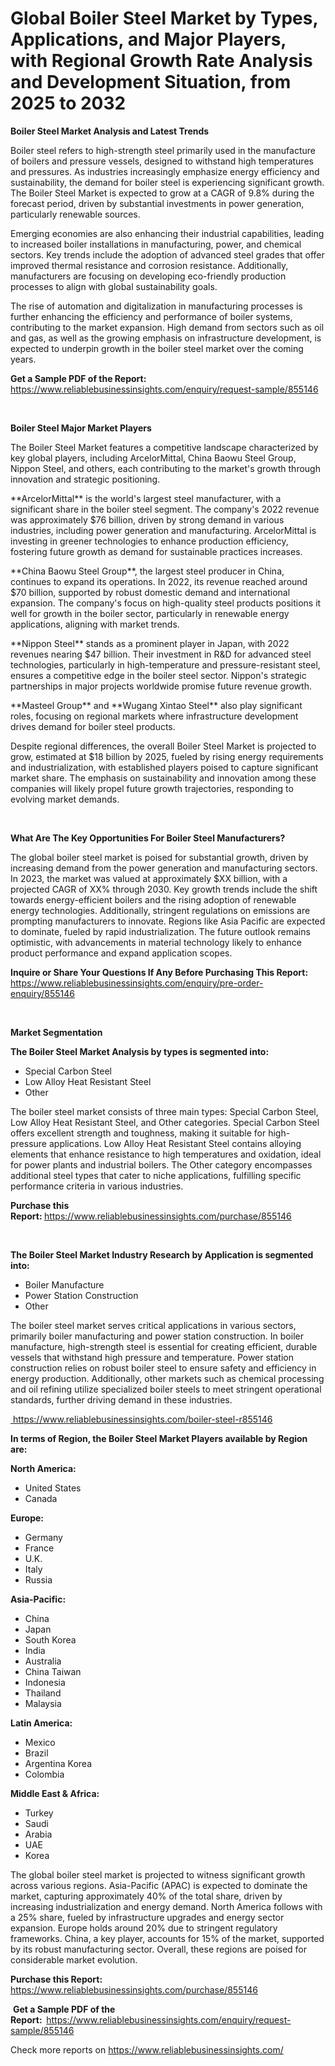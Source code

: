 <p><h1>Global Boiler Steel Market by Types, Applications, and Major Players, with Regional Growth Rate Analysis and Development Situation, from 2025 to 2032</h1></p><p><strong>Boiler Steel Market Analysis and Latest Trends</strong></p>
<p><p>Boiler steel refers to high-strength steel primarily used in the manufacture of boilers and pressure vessels, designed to withstand high temperatures and pressures. As industries increasingly emphasize energy efficiency and sustainability, the demand for boiler steel is experiencing significant growth. The Boiler Steel Market is expected to grow at a CAGR of 9.8% during the forecast period, driven by substantial investments in power generation, particularly renewable sources. </p><p>Emerging economies are also enhancing their industrial capabilities, leading to increased boiler installations in manufacturing, power, and chemical sectors. Key trends include the adoption of advanced steel grades that offer improved thermal resistance and corrosion resistance. Additionally, manufacturers are focusing on developing eco-friendly production processes to align with global sustainability goals. </p><p>The rise of automation and digitalization in manufacturing processes is further enhancing the efficiency and performance of boiler systems, contributing to the market expansion. High demand from sectors such as oil and gas, as well as the growing emphasis on infrastructure development, is expected to underpin growth in the boiler steel market over the coming years.</p></p>
<p><strong>Get a Sample PDF of the Report:&nbsp;</strong> <a href="https://www.reliablebusinessinsights.com/enquiry/request-sample/855146?utm_campaign=60&utm_medium=2&utm_source=Github&utm_content=ia&utm_term=30012025&utm_id=boiler-steel">https://www.reliablebusinessinsights.com/enquiry/request-sample/855146</a></p>
<p>&nbsp;</p>
<p><strong>Boiler Steel Major Market Players</strong></p>
<p><p>The Boiler Steel Market features a competitive landscape characterized by key global players, including ArcelorMittal, China Baowu Steel Group, Nippon Steel, and others, each contributing to the market's growth through innovation and strategic positioning.</p><p>**ArcelorMittal** is the world's largest steel manufacturer, with a significant share in the boiler steel segment. The company's 2022 revenue was approximately $76 billion, driven by strong demand in various industries, including power generation and manufacturing. ArcelorMittal is investing in greener technologies to enhance production efficiency, fostering future growth as demand for sustainable practices increases.</p><p>**China Baowu Steel Group**, the largest steel producer in China, continues to expand its operations. In 2022, its revenue reached around $70 billion, supported by robust domestic demand and international expansion. The company's focus on high-quality steel products positions it well for growth in the boiler sector, particularly in renewable energy applications, aligning with market trends.</p><p>**Nippon Steel** stands as a prominent player in Japan, with 2022 revenues nearing $47 billion. Their investment in R&D for advanced steel technologies, particularly in high-temperature and pressure-resistant steel, ensures a competitive edge in the boiler steel sector. Nippon's strategic partnerships in major projects worldwide promise future revenue growth.</p><p>**Masteel Group** and **Wugang Xintao Steel** also play significant roles, focusing on regional markets where infrastructure development drives demand for boiler steel products. </p><p>Despite regional differences, the overall Boiler Steel Market is projected to grow, estimated at $18 billion by 2025, fueled by rising energy requirements and industrialization, with established players poised to capture significant market share. The emphasis on sustainability and innovation among these companies will likely propel future growth trajectories, responding to evolving market demands.</p></p>
<p>&nbsp;</p>
<p><strong>What Are The Key Opportunities For Boiler Steel Manufacturers?</strong></p>
<p><p>The global boiler steel market is poised for substantial growth, driven by increasing demand from the power generation and manufacturing sectors. In 2023, the market was valued at approximately $XX billion, with a projected CAGR of XX% through 2030. Key growth trends include the shift towards energy-efficient boilers and the rising adoption of renewable energy technologies. Additionally, stringent regulations on emissions are prompting manufacturers to innovate. Regions like Asia Pacific are expected to dominate, fueled by rapid industrialization. The future outlook remains optimistic, with advancements in material technology likely to enhance product performance and expand application scopes.</p></p>
<p><strong>Inquire or Share Your Questions If Any Before Purchasing This Report:</strong> <a href="https://www.reliablebusinessinsights.com/enquiry/pre-order-enquiry/855146?utm_campaign=60&utm_medium=2&utm_source=Github&utm_content=ia&utm_term=30012025&utm_id=boiler-steel">https://www.reliablebusinessinsights.com/enquiry/pre-order-enquiry/855146</a></p>
<p>&nbsp;</p>
<p><strong>Market Segmentation</strong></p>
<p><strong>The Boiler Steel Market Analysis by types is segmented into:</strong></p>
<p><ul><li>Special Carbon Steel</li><li>Low Alloy Heat Resistant Steel</li><li>Other</li></ul></p>
<p><p>The boiler steel market consists of three main types: Special Carbon Steel, Low Alloy Heat Resistant Steel, and Other categories. Special Carbon Steel offers excellent strength and toughness, making it suitable for high-pressure applications. Low Alloy Heat Resistant Steel contains alloying elements that enhance resistance to high temperatures and oxidation, ideal for power plants and industrial boilers. The Other category encompasses additional steel types that cater to niche applications, fulfilling specific performance criteria in various industries.</p></p>
<p><strong>Purchase this Report:&nbsp;</strong><a href="https://www.reliablebusinessinsights.com/purchase/855146?utm_campaign=60&utm_medium=2&utm_source=Github&utm_content=ia&utm_term=30012025&utm_id=boiler-steel">https://www.reliablebusinessinsights.com/purchase/855146</a></p>
<p>&nbsp;</p>
<p><strong>The Boiler Steel Market Industry Research by Application is segmented into:</strong></p>
<p><ul><li>Boiler Manufacture</li><li>Power Station Construction</li><li>Other</li></ul></p>
<p><p>The boiler steel market serves critical applications in various sectors, primarily boiler manufacturing and power station construction. In boiler manufacture, high-strength steel is essential for creating efficient, durable vessels that withstand high pressure and temperature. Power station construction relies on robust boiler steel to ensure safety and efficiency in energy production. Additionally, other markets such as chemical processing and oil refining utilize specialized boiler steels to meet stringent operational standards, further driving demand in these industries.</p></p>
<p><a href="https://www.reliablebusinessinsights.com/boiler-steel-r855146?utm_campaign=60&utm_medium=2&utm_source=Github&utm_content=ia&utm_term=30012025&utm_id=boiler-steel">&nbsp;https://www.reliablebusinessinsights.com/boiler-steel-r855146</a></p>
<p><strong>In terms of Region, the Boiler Steel Market Players available by Region are:</strong></p>
<p>
    <p> <strong> North America: </strong>
        <ul>
            <li>United States</li>
            <li>Canada</li>
        </ul>
        </p> 
    <p> <strong> Europe: </strong>
        <ul>
            <li>Germany</li>
            <li>France</li>
            <li>U.K.</li>
            <li>Italy</li>
            <li>Russia</li>
        </ul>
        </p> 
    <p> <strong> Asia-Pacific: </strong>
        <ul>
            <li>China</li>
            <li>Japan</li>
            <li>South Korea</li>
            <li>India</li>
            <li>Australia</li>
            <li>China Taiwan</li>
            <li>Indonesia</li>
            <li>Thailand</li>
            <li>Malaysia</li>
        </ul>
        </p> 
    <p> <strong> Latin America: </strong>
        <ul>
            <li>Mexico</li>
            <li>Brazil</li>
            <li>Argentina Korea</li>
            <li>Colombia</li>
        </ul>
        </p> 
    <p> <strong> Middle East & Africa: </strong>
        <ul>
            <li>Turkey</li>
            <li>Saudi</li>
            <li>Arabia</li>
            <li>UAE</li>
            <li>Korea</li>
        </ul>
    </p>
    </p>
<p><p>The global boiler steel market is projected to witness significant growth across various regions. Asia-Pacific (APAC) is expected to dominate the market, capturing approximately 40% of the total share, driven by increasing industrialization and energy demand. North America follows with a 25% share, fueled by infrastructure upgrades and energy sector expansion. Europe holds around 20% due to stringent regulatory frameworks. China, a key player, accounts for 15% of the market, supported by its robust manufacturing sector. Overall, these regions are poised for considerable market evolution.</p></p>
<p><strong>Purchase this Report: </strong><a href="https://www.reliablebusinessinsights.com/purchase/855146?utm_campaign=60&utm_medium=2&utm_source=Github&utm_content=ia&utm_term=30012025&utm_id=boiler-steel">https://www.reliablebusinessinsights.com/purchase/855146</a></p>
<p>&nbsp;<strong>Get a Sample PDF of the Report:&nbsp;&nbsp;</strong><a href="https://www.reliablebusinessinsights.com/enquiry/request-sample/855146?utm_campaign=60&utm_medium=2&utm_source=Github&utm_content=ia&utm_term=30012025&utm_id=boiler-steel">https://www.reliablebusinessinsights.com/enquiry/request-sample/855146</a></p>
<p><strong></strong></p>
<p>Check more reports on <a href="https://www.reliablebusinessinsights.com/?utm_campaign=60&utm_medium=2&utm_source=Github&utm_content=ia&utm_term=30012025&utm_id=boiler-steel">https://www.reliablebusinessinsights.com/</a></p>